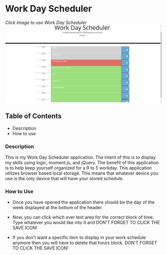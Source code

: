 # **Work Day Scheduler**
_Click image to use Work Day Scheduler_
[![ZichKodingWorkDayScheduler](./assets/images/wds.png)](https://zichkoding.github.io/WorkDayScheduler/)

## **Table of Contents**

* Description
* How to use

### **Description**

This is my Work Day Scheduler application. The intent of this is to display my skills using logic, moment.js, and jQuery. The benefit of this application is to help keep yourself organized for a 9 to 5 workday. This application utilizes browser based local storage. This means that whatever device you use is the only device that will have your stored schedule. 

### **How to Use**

* Once you have opened the application there should be the day of the week displayed at the bottom of the header.

* Now, you can click which ever text area for the correct block of time. Type whatever you would like into it and DON'T FORGET TO CLICK THE SAVE ICON!

* If you don't want a specific item to display in your work schedule anymore then you will have to delete that hours block. DON'T FORGET TO CLICK THE SAVE ICON!
